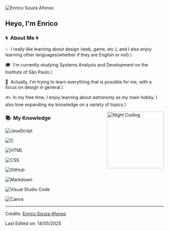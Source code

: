 ![Enrico Souza Afonso](https://www.publicdomainpictures.net/pictures/570000/velka/galaxy-universum-weltall-kosmos-1705342933lA7.jpg)

  


<h2>Heyo, I'm Enrico</h2>

  

### :cyclone: &nbsp;About Me :cyclone:

  

  

💡 &nbsp;I really like learning about design (web, game, etc.), and I also enjoy learning other languages(whether if they are English or not).\

  

🎓 &nbsp;I'm currently studying Systems Analysis and Development on the Institute of São Paulo.\

  

🌱 &nbsp;Actually, I'm trying to learn everything that is possible for me, with a focus on design in general.\

  

✍️ &nbsp;In my free time, I enjoy learning about astronomy as my main hobby. I also love expanding my knowledge on a variety of topics.\

  
  

  

<img alt="Night Coding" src="https://1.bp.blogspot.com/-cmw9sUYWbJE/WZkaLukl2oI/AAAAAAAAEL8/fK0TofUA32o0ORIPRkSujitxri0EHKgDgCLcBGAs/s640/AURORA__.gif" align="right" height="180em"/>


  

###  :books: &nbsp;My Knowledge 

 
![JavaScript](https://img.shields.io/badge/-JavaScript-05122A?style=flat&logo=javascript)

![C](https://img.shields.io/badge/-C-05122A?style=flat&logo=C&logoColor=A8B9CC)
  

![HTML](https://img.shields.io/badge/-HTML-05122A?style=flat&logo=HTML5)


![CSS](https://img.shields.io/badge/-CSS-05122A?style=flat&logo=CSS3&logoColor=1572B6)

![GitHub](https://img.shields.io/badge/-GitHub-05122A?style=flat&logo=github)

  
![Markdown](https://img.shields.io/badge/-Markdown-05122A?style=flat&logo=markdown)

  
![Visual Studio Code](https://img.shields.io/badge/-Visual%20Studio%20Code-05122A?style=flat&logo=visual-studio-code&logoColor=007ACC)

![Canva](https://img.shields.io/badge/Canva-%2300C4CC.svg?&logo=Canva&logoColor=white)
&nbsp;
 
-----

  

Credits: [Enrico Souza Afonso](https://github.com/EnricoSouzaAfonso)

  
Last Edited on: 14/05/2025
